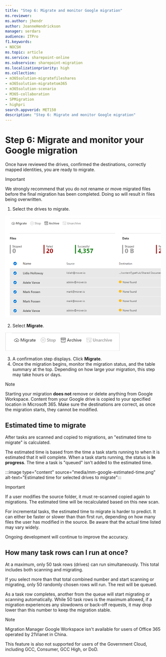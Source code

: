 ```yaml
---
title: "Step 6: Migrate and monitor Google migration"
ms.reviewer: 
ms.author: jhendr
author: JoanneHendrickson
manager: serdars
audience: ITPro
f1.keywords:
- NOCSH
ms.topic: article
ms.service: sharepoint-online
ms.subservice: sharepoint-migration
ms.localizationpriority: high
ms.collection: 
- m365solution-migratefileshares
- m365solution-migratetom365
- m365solution-scenario
- M365-collaboration
- SPMigration
- highpri
search.appverid: MET150
description: "Step 6: Migrate and monitor Google migration"
---
```

# Step 6:  Migrate and monitor your Google migration

Once have reviewed the drives, confirmed the destinations, correctly mapped identities, you are ready to migrate.

>[!Important]
>We strongly recommend that you do not rename or move migrated files before the final migration has been completed.  Doing so will result in files being overwritten.


1. Select the drives to migrate.

![Select drives to migrate](media/mm-box-select-to-migrate.png)

2. Select **Migrate**.

![Select migrate button](media/mm-box-migrate-button.png) 

3. A confirmation step displays.  Click **Migrate**.  
4. Once the migration begins, monitor the migration status, and the table summary at the top. Depending on how large your migration, this step may take hours or days.

>[!Note]
> Starting your migration **does not** remove or delete anything from Google Workspace. Content from your Google drive is copied to your specified location in Microsoft 365. Make sure the destinations are correct, as once the migration starts, they cannot be modified.

## Estimated time to migrate

After tasks are scanned and copied to migrations, an "estimated time to migrate" is calculated.

The estimated time is based from the time a task starts running to when it is estimated that it will complete. When a task starts running, the status is **In progress**. The time a task is "queued" isn't added to the estimated time. 

:::image type="content" source="media/mm-google-estimated-time.png" alt-text="Estimated time for selected drives to migrate":::

>[!Important]
>If a user modifies the source folder, it must re-scanned copied again to migrations. The estimated time will be recalculated based on this new scan.

For incremental tasks, the estimated time to migrate is harder to predict. It can either be faster or slower than than first run, depending on how many files the user has modified in the source. Be aware that the actual time listed may vary widely. 

Ongoing development will continue to improve the accuracy.


## How many task rows can I run at once?

At a maximum, only 50 task rows (drives) can run simultaneously. This total includes both scanning and migrating.

If you select more than that total combined number and start scanning or migrating, only 50 randomly chosen rows will run. The rest will be queued.

As a task row completes, another from the queue will start migrating or scanning automatically.  While 50 task rows is the maximum allowed, if a migration experiences any slowdowns or back-off requests, it may drop lower than this number to keep the migration stable.


>[!NOTE]
>Migration Manager Google Workspace isn't available for users of Office 365 operated by 21Vianet in China.
>
> This feature is also not supported for users of the Government Cloud, including GCC, Consumer, GCC High, or DoD.

